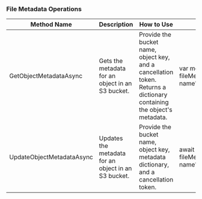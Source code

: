 
### File Metadata Operations
| Method Name               | Description                                         | How to Use                                                                                                            | Example                                                                                                             |
|---------------------------|-----------------------------------------------------|-----------------------------------------------------------------------------------------------------------------------|---------------------------------------------------------------------------------------------------------------------|
| GetObjectMetadataAsync    | Gets the metadata for an object in an S3 bucket.    | Provide the bucket name, object key, and a cancellation token. Returns a dictionary containing the object's metadata. | var metadata = await fileMetadataOperations.GetObjectMetadataAsync("bucket-name", "object-key", cancellationToken); |
| UpdateObjectMetadataAsync | Updates the metadata for an object in an S3 bucket. | Provide the bucket name, object key, metadata dictionary, and a cancellation token.                                   | await fileMetadataOperations.UpdateObjectMetadataAsync("bucket-name", "object-key", metadata, cancellationToken);   |

